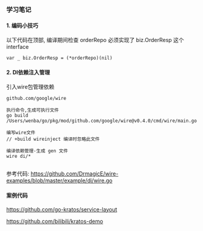 ### 学习笔记

#### 1. 编码小技巧

以下代码在顶部, 编译期间检查 orderRepo 必须实现了 biz.OrderResp 这个interface
```
var _ biz.OrderResp = (*orderRepo)(nil)
```

#### 2. DI依赖注入管理
引入wire包管理依赖
```
github.com/google/wire

执行命令,生成可执行文件
go build  /Users/wenba/go/pkg/mod/github.com/google/wire@v0.4.0/cmd/wire/main.go

编写wire文件
// +build wireinject 编译时忽略此文件

编译依赖管理-生成 gen 文件
wire di/*


```

参考代码: https://github.com/DrmagicE/wire-examples/blob/master/example/di/wire.go



#### 案例代码
https://github.com/go-kratos/service-layout

https://github.com/bilibili/kratos-demo
